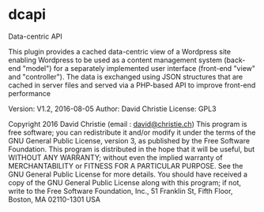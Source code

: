 # dcapi
Data-centric API

This plugin provides a cached data-centric view of a Wordpress site enabling Wordpress to be used as a content management system (back-end "model") for a separately implemented user interface (front-end "view" and "controller"). The data is exchanged using JSON structures that are cached in server files and served via a PHP-based API to improve front-end performance

Version: V1.2, 2016-08-05
Author: David Christie
License: GPL3

Copyright 2016  David Christie  (email : david@christie.ch)
    This program is free software; you can redistribute it and/or modify
    it under the terms of the GNU General Public License, version 3, as 
    published by the Free Software Foundation.
    This program is distributed in the hope that it will be useful,
    but WITHOUT ANY WARRANTY; without even the implied warranty of
    MERCHANTABILITY or FITNESS FOR A PARTICULAR PURPOSE.  See the
    GNU General Public License for more details.
    You should have received a copy of the GNU General Public License
    along with this program; if not, write to the Free Software
    Foundation, Inc., 51 Franklin St, Fifth Floor, Boston, MA  02110-1301  USA
